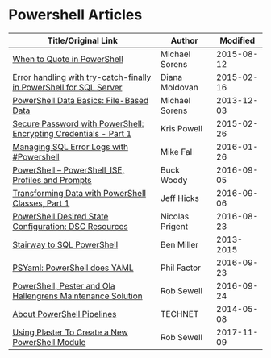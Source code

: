 # Powershell Articles


| Title/Original Link                                                  | Author          | Modified   |
|----------------------------------------------------------------------|-----------------|------------|
| [When to Quote in PowerShell]                                        | Michael Sorens  | 2015-08-12 |
| [Error handling with try-catch-finally in PowerShell for SQL Server] | Diana Moldovan  | 2015-02-16 |
| [PowerShell Data Basics: File-Based Data]                            | Michael Sorens  | 2013-12-03 |
| [Secure Password with PowerShell: Encrypting Credentials - Part 1]   | Kris Powell     | 2015-02-26 |
| [Managing SQL Error Logs with #Powershell]                           | Mike Fal        | 2016-01-26 |
| [PowerShell – PowerShell_ISE, Profiles and Prompts]                  | Buck Woody      | 2016-09-05 |
| [Transforming Data with PowerShell Classes, Part 1]                  | Jeff Hicks      | 2016-09-06 |
| [PowerShell Desired State Configuration: DSC Resources]              | Nicolas Prigent | 2016-08-23 |
| [Stairway to SQL PowerShell]                                         | Ben Miller      | 2013-2015  |
| [PSYaml: PowerShell does YAML]                                       | Phil Factor     | 2016-09-23 |
| [PowerShell, Pester and Ola Hallengrens Maintenance Solution]        | Rob Sewell      | 2016-09-24 |
| [About PowerShell Pipelines]                                         | TECHNET         | 2014-05-08 |
| [Using Plaster To Create a New PowerShell Module]                    | Rob Sewell      | 2017-11-09 |

[When to Quote in PowerShell]:https://www.simple-talk.com/sysadmin/powershell/when-to-quote-in-powershell/
[Error handling with try-catch-finally in PowerShell for SQL Server]:https://www.mssqltips.com/sqlservertip/3509/error-handling-with-trycatchfinally-in-powershell-for-sql-server/
[PowerShell Data Basics: File-Based Data]:https://www.simple-talk.com/sysadmin/powershell/powershell-data-basics-file-based-data/
[Secure Password with PowerShell: Encrypting Credentials - Part 1]:http://www.adminarsenal.com/admin-arsenal-blog/secure-password-with-powershell-encrypting-credentials-part-1/
[Managing SQL Error Logs with #Powershell]:http://www.mikefal.net/2016/01/26/managing-sql-error-logs-with-powershell/
[PowerShell – PowerShell_ISE, Profiles and Prompts]:https://thelonedba.wordpress.com/2016/09/05/powershell-prompts-paths-profiles/
[Transforming Data with PowerShell Classes, Part 1]:https://www.petri.com/transforming-data-with-powershell-classes-part-1
[PowerShell Desired State Configuration: DSC Resources]:https://www.simple-talk.com/sysadmin/powershell/powershell-desired-state-configuration-dsc-resources/
[Stairway to SQL PowerShell]:http://www.sqlservercentral.com/stairway/91327/
[PSYaml: PowerShell does YAML]:https://www.simple-talk.com/blogs/psyaml-powershell-yaml/
[PowerShell, Pester and Ola Hallengrens Maintenance Solution]:https://sqldbawithabeard.com/2016/09/24/powershell-pester-and-ola-hallengrens-maintenance-solution/
[About PowerShell Pipelines]:https://technet.microsoft.com/en-us/library/hh847902(v=wps.640).aspx
[Using Plaster To Create a New PowerShell Module]:https://sqldbawithabeard.com/2017/11/09/using-plaster-to-create-a-new-powershell-module/
